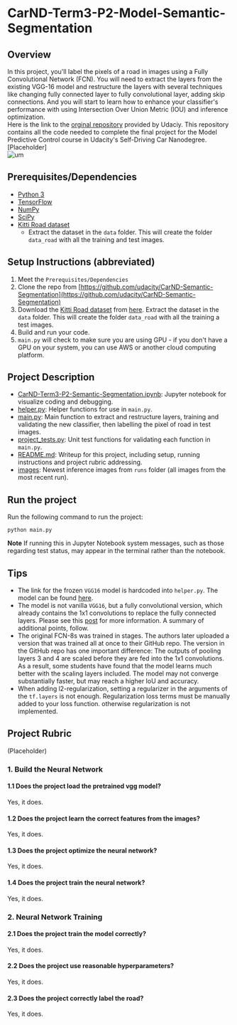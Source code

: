 # CarND-Term3-P2-Model-Semantic-Segmentation  
## Overview  
In this project, you'll label the pixels of a road in images using a Fully Convolutional Network (FCN). You will need to extract the layers from the existing VGG-16 model and restructure the layers with several techniques like changing fully connected layer to fully convolutional layer, adding skip connections. And you will start to learn how to enhance your classifier's performance with using Intersection Over Union Metric (IOU) and inference optimization.   
Here is the link to the [orginal repository](https://github.com/udacity/CarND-Semantic-Segmentation) provided by Udaciy. This repository contains all the code needed to complete the final project for the Model Predictive Control course in Udacity's Self-Driving Car Nanodegree.  
[Placeholder]  
![um](./images/labeled_images/lr_1e-4_epoch_10_batch_size_5/um.gif)
## Prerequisites/Dependencies  
* [Python 3](https://www.python.org/)
* [TensorFlow](https://www.tensorflow.org/)
* [NumPy](http://www.numpy.org/)
* [SciPy](https://www.scipy.org/)  
* [Kitti Road dataset](https://s3-us-west-1.amazonaws.com/udacity-selfdrivingcar/advanced_deep_learning/data_road.zip)
    * Extract the dataset in the `data` folder. This will create the folder `data_road` with all the training and test images.
## Setup Instructions (abbreviated)  
1. Meet the `Prerequisites/Dependencies`  
2. Clone the repo from [https://github.com/udacity/CarND-Semantic-Segmentation](https://github.com/udacity/CarND-Semantic-Segmentation)  
3. Download the [Kitti Road dataset](http://www.cvlibs.net/datasets/kitti/eval_road.php) from [here](http://www.cvlibs.net/download.php?file=data_road.zip).  Extract the dataset in the `data` folder.  This will create the folder `data_road` with all the training a test images.  
4. Build and run your code.  
5. `main.py` will check to make sure you are using GPU - if you don't have a GPU on your system, you can use AWS or another cloud computing platform.  
## Project Description  
- [CarND-Term3-P2-Semantic-Segmentation.ipynb](./CarND-Term3-P2-Semantic-Segmentation.ipynb): Jupyter notebook for visualize coding and debugging. 
- [helper.py](./helper.py): Helper functions for use in `main.py`.  
- [main.py](./main.py): Main function to extract and restructure layers, training and validating the new classifier, then labelling the pixel of road in test images.  
- [project_tests.py](project_tests.py): Unit test functions for validating each function in `main.py`.  
- [README.md](./README.md): Writeup for this project, including setup, running instructions and project rubric addressing.  
- [images](./images): Newest inference images from `runs` folder (all images from the most recent run).  
## Run the project  
Run the following command to run the project:
```
python main.py
```
**Note** If running this in Jupyter Notebook system messages, such as those regarding test status, may appear in the terminal rather than the notebook.  
## Tips  
- The link for the frozen `VGG16` model is hardcoded into `helper.py`.  The model can be found [here](https://s3-us-west-1.amazonaws.com/udacity-selfdrivingcar/vgg.zip).
- The model is not vanilla `VGG16`, but a fully convolutional version, which already contains the 1x1 convolutions to replace the fully connected layers. Please see this [post](https://s3-us-west-1.amazonaws.com/udacity-selfdrivingcar/forum_archive/Semantic_Segmentation_advice.pdf) for more information.  A summary of additional points, follow. 
- The original FCN-8s was trained in stages. The authors later uploaded a version that was trained all at once to their GitHub repo.  The version in the GitHub repo has one important difference: The outputs of pooling layers 3 and 4 are scaled before they are fed into the 1x1 convolutions.  As a result, some students have found that the model learns much better with the scaling layers included. The model may not converge substantially faster, but may reach a higher IoU and accuracy. 
- When adding l2-regularization, setting a regularizer in the arguments of the `tf.layers` is not enough. Regularization loss terms must be manually added to your loss function. otherwise regularization is not implemented.
## Project Rubric  
(Placeholder)  

### 1. Build the Neural Network  
#### 1.1 Does the project load the pretrained vgg model?  
Yes, it does.  
#### 1.2 Does the project learn the correct features from the images?  
Yes, it does.  
#### 1.3 Does the project optimize the neural network?  
Yes, it does.  
#### 1.4 Does the project train the neural network?  
Yes, it does.  
### 2. Neural Network Training  
#### 2.1 Does the project train the model correctly?  
Yes, it does.  
#### 2.2 Does the project use reasonable hyperparameters?  
Yes, it does.  
#### 2.3 Does the project correctly label the road?  
Yes, it does.  